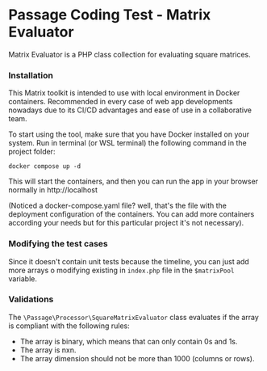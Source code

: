 # Passage Coding Test - Matrix Evaluator

Matrix Evaluator is a PHP class collection for evaluating square matrices.

### Installation

This Matrix toolkit is intended to use with local environment in Docker containers. Recommended in every case of web app developments nowadays due to its CI/CD advantages and ease of use in a collaborative team.

To start using the tool, make sure that you have Docker installed on your system. Run in terminal (or WSL terminal) the following command in the project folder:

``docker compose up -d``

This will start the containers, and then you can run the app in your browser normally in http://localhost

(Noticed a docker-compose.yaml file? well, that's the file with the deployment configuration of the containers. You can add more containers according your needs but for this particular project it's not necessary).

### Modifying the test cases

Since it doesn't contain unit tests because the timeline, you can just add more arrays o modifying existing in ``index.php`` file in the ``$matrixPool`` variable.

### Validations

The ``\Passage\Processor\SquareMatrixEvaluator`` class evaluates if the array is compliant with the following rules:

- The array is binary, which means that can only contain 0s and 1s.
- The array is nxn.
- The array dimension should not be more than 1000 (columns or rows).